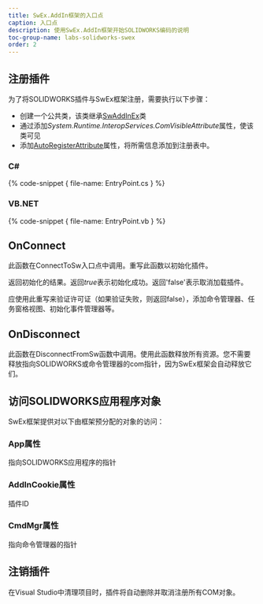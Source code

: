 ```yaml
---
title: SwEx.AddIn框架的入口点
caption: 入口点
description: 使用SwEx.AddIn框架开始SOLIDWORKS编码的说明
toc-group-name: labs-solidworks-swex
order: 2
---
```

## 注册插件

为了将SOLIDWORKS插件与SwEx框架注册，需要执行以下步骤：

* 创建一个公共类，该类继承[SwAddInEx](https://docs.codestack.net/swex/add-in/html/T_CodeStack_SwEx_AddIn_SwAddInEx.htm)类
* 通过添加*System.Runtime.InteropServices.ComVisibleAttribute*属性，使该类可见
* 添加[AutoRegisterAttribute](https://docs.codestack.net/swex/add-in/html/T_CodeStack_SwEx_AddIn_Attributes_AutoRegisterAttribute.htm)属性，将所需信息添加到注册表中。

### C\#

{% code-snippet { file-name: EntryPoint.cs } %}

### VB.NET

{% code-snippet { file-name: EntryPoint.vb } %}

## OnConnect

此函数在ConnectToSw入口点中调用。重写此函数以初始化插件。

返回初始化的结果。返回*true*表示初始化成功。返回'false'表示取消加载插件。

应使用此重写来验证许可证（如果验证失败，则返回false），添加命令管理器、任务窗格视图、初始化事件管理器等。

## OnDisconnect

此函数在DisconnectFromSw函数中调用。使用此函数释放所有资源。您不需要释放指向SOLIDWORKS或命令管理器的com指针，因为SwEx框架会自动释放它们。

## 访问SOLIDWORKS应用程序对象

SwEx框架提供对以下由框架预分配的对象的访问：

### App属性
指向SOLIDWORKS应用程序的指针

### AddInCookie属性
插件ID

### CmdMgr属性
指向命令管理器的指针

## 注销插件
在Visual Studio中清理项目时，插件将自动删除并取消注册所有COM对象。
